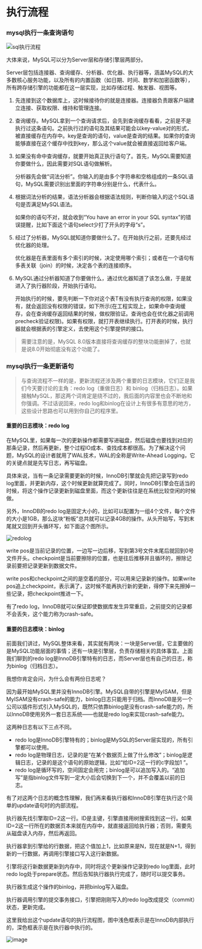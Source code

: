 # 执行流程

### mysql执行一条查询语句

![sql执行流程](https://github.com/13sai/php-interview/blob/master/images/FC0E1A88145F46E6856980A725570302.png)


大体来说，MySQL可以分为Server层和存储引擎层两部分。

Server层包括连接器、查询缓存、分析器、优化器、执行器等，涵盖MySQL的大多数核心服务功能，以及所有的内置函数（如日期、时间、数学和加密函数等），所有跨存储引擎的功能都在这一层实现，比如存储过程、触发器、视图等。

1. 先连接到这个数据库上，这时候接待你的就是连接器。连接器负责跟客户端建立连接、获取权限、维持和管理连接。
2. 查询缓存。MySQL拿到一个查询请求后，会先到查询缓存看看，之前是不是执行过这条语句。之前执行过的语句及其结果可能会以key-value对的形式，被直接缓存在内存中。key是查询的语句，value是查询的结果。如果你的查询能够直接在这个缓存中找到key，那么这个value就会被直接返回给客户端。
  
3. 如果没有命中查询缓存，就要开始真正执行语句了。首先，MySQL需要知道你要做什么，因此需要对SQL语句做解析。
   
   分析器先会做“词法分析”。你输入的是由多个字符串和空格组成的一条SQL语句，MySQL需要识别出里面的字符串分别是什么，代表什么。
4. 根据词法分析的结果，语法分析器会根据语法规则，判断你输入的这个SQL语句是否满足MySQL语法。
   
   如果你的语句不对，就会收到“You have an error in your SQL syntax”的错误提醒，比如下面这个语句select少打了开头的字母“s”。
5. 经过了分析器，MySQL就知道你要做什么了。在开始执行之前，还要先经过优化器的处理。
   
   优化器是在表里面有多个索引的时候，决定使用哪个索引；或者在一个语句有多表关联（join）的时候，决定各个表的连接顺序。
6. MySQL通过分析器知道了你要做什么，通过优化器知道了该怎么做，于是就进入了执行器阶段，开始执行语句。
   
   开始执行的时候，要先判断一下你对这个表T有没有执行查询的权限，如果没有，就会返回没有权限的错误，如下所示(在工程实现上，如果命中查询缓存，会在查询缓存返回结果的时候，做权限验证。查询也会在优化器之前调用precheck验证权限)。如果有权限，就打开表继续执行。打开表的时候，执行器就会根据表的引擎定义，去使用这个引擎提供的接口。
   
 > 需要注意的是，MySQL 8.0版本直接将查询缓存的整块功能删掉了，也就是说8.0开始彻底没有这个功能了。
 
 
 ### mysql执行一条更新语句
 
 > 与查询流程不一样的是，更新流程还涉及两个重要的日志模块，它们正是我们今天要讨论的主角：redo log（重做日志）和 binlog（归档日志）。如果接触MySQL，那这两个词肯定是绕不过的，我后面的内容里也会不断地和你强调。不过话说回来，redo log和binlog在设计上有很多有意思的地方，这些设计思路也可以用到你自己的程序里。
 
 
 #### 重要的日志模块：redo log
 
 在MySQL里，如果每一次的更新操作都需要写进磁盘，然后磁盘也要找到对应的那条记录，然后再更新，整个过程IO成本、查找成本都很高。为了解决这个问题，MySQL的设计者就用了WAL技术，WAL的全称是Write-Ahead Logging，它的关键点就是先写日志，再写磁盘。
 
 具体来说，当有一条记录需要更新的时候，InnoDB引擎就会先把记录写到redo log里面，并更新内存，这个时候更新就算完成了。同时，InnoDB引擎会在适当的时候，将这个操作记录更新到磁盘里面，而这个更新往往是在系统比较空闲的时候做。
 
 
 另外，InnoDB的redo log是固定大小的，比如可以配置为一组4个文件，每个文件的大小是1GB，那么这块“粉板”总共就可以记录4GB的操作。从头开始写，写到末尾就又回到开头循环写，如下面这个图所示。
 
 ![redolog](https://github.com/13sai/php-interview/blob/master/images/redolog.png)
 
 write pos是当前记录的位置，一边写一边后移，写到第3号文件末尾后就回到0号文件开头。checkpoint是当前要擦除的位置，也是往后推移并且循环的，擦除记录前要把记录更新到数据文件。
 
 write pos和checkpoint之间的是空着的部分，可以用来记录新的操作。如果write pos追上checkpoint，表示满了，这时候不能再执行新的更新，得停下来先擦掉一些记录，把checkpoint推进一下。
 
 有了redo log，InnoDB就可以保证即使数据库发生异常重启，之前提交的记录都不会丢失，这个能力称为crash-safe。
 
 
 #### 重要的日志模块：binlog
 
 前面我们讲过，MySQL整体来看，其实就有两块：一块是Server层，它主要做的是MySQL功能层面的事情；还有一块是引擎层，负责存储相关的具体事宜。上面我们聊到的redo log是InnoDB引擎特有的日志，而Server层也有自己的日志，称为binlog（归档日志）。
 
 我想你肯定会问，为什么会有两份日志呢？
 
 因为最开始MySQL里并没有InnoDB引擎。MySQL自带的引擎是MyISAM，但是MyISAM没有crash-safe的能力，binlog日志只能用于归档。而InnoDB是另一个公司以插件形式引入MySQL的，既然只依靠binlog是没有crash-safe能力的，所以InnoDB使用另外一套日志系统——也就是redo log来实现crash-safe能力。
 
 这两种日志有以下三点不同。
 
 - redo log是InnoDB引擎特有的；binlog是MySQL的Server层实现的，所有引擎都可以使用。
 - redo log是物理日志，记录的是“在某个数据页上做了什么修改”；binlog是逻辑日志，记录的是这个语句的原始逻辑，比如“给ID=2这一行的c字段加1 ”。
 - redo log是循环写的，空间固定会用完；binlog是可以追加写入的。“追加写”是指binlog文件写到一定大小后会切换到下一个，并不会覆盖以前的日志。
 
 有了对这两个日志的概念性理解，我们再来看执行器和InnoDB引擎在执行这个简单的update语句时的内部流程。
 
 执行器先找引擎取ID=2这一行。ID是主键，引擎直接用树搜索找到这一行。如果ID=2这一行所在的数据页本来就在内存中，就直接返回给执行器；否则，需要先从磁盘读入内存，然后再返回。
 
 执行器拿到引擎给的行数据，把这个值加上1，比如原来是N，现在就是N+1，得到新的一行数据，再调用引擎接口写入这行新数据。
 
 引擎将这行新数据更新到内存中，同时将这个更新操作记录到redo log里面，此时redo log处于prepare状态。然后告知执行器执行完成了，随时可以提交事务。
 
 执行器生成这个操作的binlog，并把binlog写入磁盘。
 
 执行器调用引擎的提交事务接口，引擎把刚刚写入的redo log改成提交（commit）状态，更新完成。
 
 这里我给出这个update语句的执行流程图，图中浅色框表示是在InnoDB内部执行的，深色框表示是在执行器中执行的。
 
 ![image](https://github.com/13sai/php-interview/blob/master/images/mysql2e5bff4910ec189fe1ee6e2ecc7b4bbe.png)
 